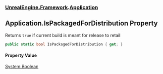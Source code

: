 ### [UnrealEngine.Framework](./UnrealEngine-Framework.md 'UnrealEngine.Framework').[Application](./UnrealEngine-Framework-Application.md 'UnrealEngine.Framework.Application')
## Application.IsPackagedForDistribution Property
Returns `true` if current build is meant for release to retail  
```csharp
public static bool IsPackagedForDistribution { get; }
```
#### Property Value
[System.Boolean](https://docs.microsoft.com/en-us/dotnet/api/System.Boolean 'System.Boolean')  
